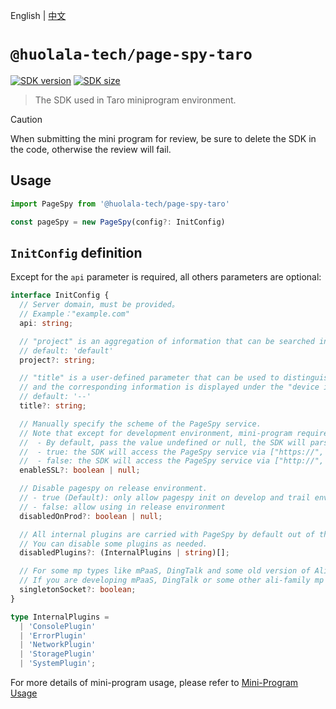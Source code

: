 [npm-image]: https://img.shields.io/npm/v/@huolala-tech/page-spy-taro?logo=npm&label=version
[npm-url]: https://www.npmjs.com/package/@huolala-tech/page-spy-taro
[minified-image]: https://img.shields.io/bundlephobia/min/@huolala-tech/page-spy-taro
[minified-url]: https://unpkg.com/browse/@huolala-tech/page-spy-taro/dist/esm/index.min.js

English | [中文](./README_ZH.md)

# `@huolala-tech/page-spy-taro`

[![SDK version][npm-image]][npm-url]
[![SDK size][minified-image]][minified-url]

> The SDK used in Taro miniprogram environment.

> [!CAUTION]
> When submitting the mini program for review, be sure to delete the SDK in the code, otherwise the review will fail.

## Usage

```ts
import PageSpy from '@huolala-tech/page-spy-taro'

const pageSpy = new PageSpy(config?: InitConfig)
```

## `InitConfig` definition

Except for the `api` parameter is required, all others parameters are optional:

```ts
interface InitConfig {
  // Server domain, must be provided。
  // Example："example.com"
  api: string;

  // "project" is an aggregation of information that can be searched in the room list on the debug side.
  // default: 'default'
  project?: string;

  // "title" is a user-defined parameter that can be used to distinguish the current debugging client,
  // and the corresponding information is displayed under the "device id" in each debugging connection panel.
  // default: '--'
  title?: string;

  // Manually specify the scheme of the PageSpy service.
  // Note that except for development environment, mini-program requires the scheme to be set to "https", so:
  //  - By default, pass the value undefined or null, the SDK will parse it to TRUE;
  //  - true: the SDK will access the PageSpy service via ["https://", "wss://"];
  //  - false: the SDK will access the PageSpy service via ["http://", "wss://"].
  enableSSL?: boolean | null;

  // Disable pagespy on release environment.
  // - true (Default): only allow pagespy init on develop and trail environment.
  // - false: allow using in release environment
  disabledOnProd?: boolean | null;

  // All internal plugins are carried with PageSpy by default out of the box.
  // You can disable some plugins as needed.
  disabledPlugins?: (InternalPlugins | string)[];

  // For some mp types like mPaaS, DingTalk and some old version of Alipay, only one socket connection is allowed. But for some reason we cannot detect this feature by code, so we provide this option for you.
  // If you are developing mPaaS, DingTalk or some other ali-family mp which encounter a connection problem, you can set this option to true.
  singletonSocket?: boolean;
}

type InternalPlugins =
  | 'ConsolePlugin'
  | 'ErrorPlugin'
  | 'NetworkPlugin'
  | 'StoragePlugin'
  | 'SystemPlugin';
```

For more details of mini-program usage, please refer to [Mini-Program Usage](https://github.com/HuolalaTech/page-spy/wiki/%E5%B0%8F%E7%A8%8B%E5%BA%8F%E4%BD%BF%E7%94%A8%E8%AF%B4%E6%98%8E)
